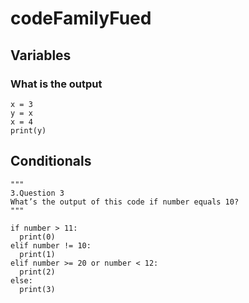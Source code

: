 # codeFamilyFued


## Variables

### What is the output
```
x = 3
y = x
x = 4
print(y)
```

## Conditionals
```
"""
3.Question 3
What’s the output of this code if number equals 10?
"""

if number > 11: 
  print(0)
elif number != 10:
  print(1)
elif number >= 20 or number < 12:
  print(2)
else:
  print(3)
```

